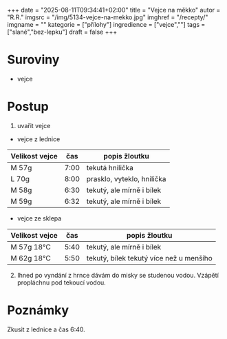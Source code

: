 
+++
date = "2025-08-11T09:34:41+02:00"
title = "Vejce na měkko"
autor = "R.R."
imgsrc = "/img/5134-vejce-na-mekko.jpg"
imghref = "/recepty/"
imgname = ""
kategorie = ["přílohy"]
ingredience = ["vejce",""]
tags = ["slané","bez-lepku"]
draft = false
+++


# Suroviny
- vejce

# Postup 
1. uvařit vejce
- vejce z lednice

| Velikost vejce | čas| popis  žloutku|
|---|---|---|
|M 57g | 7:00 | tekutá hnilička             |
|L 70g | 8:00 | prasklo, vyteklo, hnilička   |
|M 58g | 6:30 | tekutý, ale mírně i bílek   |
|M 59g | 6:32 | tekutý, ale mírně i bílek   |

- vejce ze sklepa

| Velikost vejce | čas| popis  žloutku|
|---|---|---|
|M 57g  18°C|5:40|tekutý, ale mírně i bílek                  |
|M 62g  18°C|5:50|tekutý, bílek tekutý více než u menšího    |

2. Ihned po vyndání z hrnce dávám do misky se studenou vodou. Vzápětí propláchnu pod tekoucí vodou.

# Poznámky
Zkusit z lednice a čas 6:40.
<!-- --> 